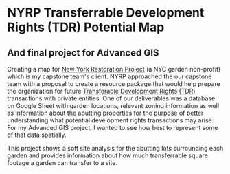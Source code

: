 # NYRP Transferrable Development Rights (TDR) Potential Map 
## And final project for Advanced GIS
Creating a map for [New York Restoration Project](https://www.nyrp.org/en/) (a NYC garden non-profit) which is my capstone team's client. 
NYRP approached the our capstone team with a proposal to create a resource package that would help prepare the organization for future [Transferable Development Rights (TDR)](https://fontanarchitecture.com/air-rights-nyc/) 
transactions with private entities. One of our deliverables was a database on Google Sheet with garden locations, 
relevant zoning information as well as information about the abutting properties for the purpose of better understanding what potential development rights transactions may arise.
For my Advanced GIS project, I wanted to see how best to represent some of that data spatially. 

This project shows a soft site analysis for the abutting lots surrounding each garden and provides information about how much transferrable square footage a garden can transfer to a site. 



